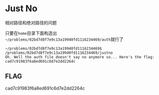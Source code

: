 # Just No

相对路径和绝对路径的问题

只要在`home`目录下面构造出`~/problems/02bd7d8f7e9c13a19940fd1116234469/auth`就行了

	~/problems/02bd7d8f7e9c13a19940fd1116234469$ /problems/02bd7d8f7e9c13a19940fd1116234469/justno
	Oh. Well the auth file doesn't say no anymore so... Here's the flag: cad7c91983f6a8ed691c6d7e2dd2264c

## FLAG

cad7c91983f6a8ed691c6d7e2dd2264c
